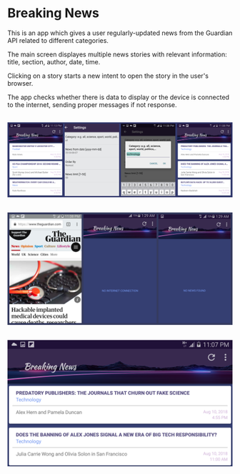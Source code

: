 # Breaking News 

This is an app which gives a user regularly-updated news from the Guardian API related to different categories. 

The main screen displayes multiple news stories with relevant information: title, section, author, date, time.

Clicking on a story starts a new intent to open the story in the user's browser.

The app checks whether there is data to display or the device is connected to the internet, sending proper messages if not response. 

&nbsp;
![Collage](https://github.com/AdriCode/Breaking-News/blob/master/collage1.jpg)

&nbsp;
![Collage](https://github.com/AdriCode/Breaking-News/blob/master/collage2.jpg)

&nbsp;
![Screenshot](5.png)
